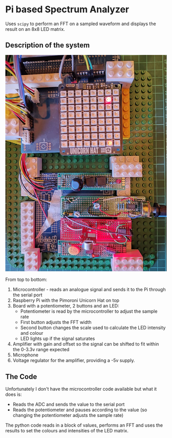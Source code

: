 # Pi based Spectrum Analyzer

Uses `scipy` to perform an FFT on a sampled waveform and displays the result on an 8x8 LED matrix.

## Description of the system

![Lego. Pi. Unicorns.](pi2_spectrum_analyzer.jpg)

From top to bottom:
1. Microcontroller - reads an analogue signal and sends it to the Pi through the serial port
2. Raspberry Pi with the Pimoroni Unicorn Hat on top
3. Board with a potentiometer, 2 buttons and an LED:
   * Potentiometer is read by the microcontroller to adjust the sample rate
   * First button adjusts the FFT width
   * Second button changes the scale used to calculate the LED intensity and colour
   * LED lights up if the signal saturates
4. Amplifier with gain and offset so the signal can be shifted to fit within the 0-3.3v range expected
5. Microphone
6. Voltage regulator for the amplifier, providing a -5v supply.

## The Code

Unfortunately I don't have the microcontroller code available but what it does is:
* Reads the ADC and sends the value to the serial port
* Reads the potentiometer and pauses according to the value (so changing the potentiometer adjusts the sample rate)

The python code reads in a block of values, performs an FFT and uses the results to
set the colours and intensities of the LED matrix. 